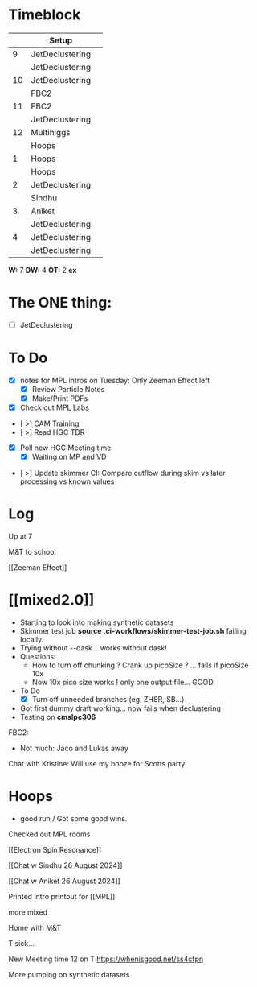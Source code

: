 # Timeblock

|     | Setup           |     |
| --- | --------------- | --- |
| 9   | JetDeclustering |     |
|     | JetDeclustering |     |
| 10  | JetDeclustering |     |
|     | FBC2            |     |
| 11  | FBC2            |     |
|     | JetDeclustering |     |
| 12  | Multihiggs      |     |
|     | Hoops           |     |
| 1   | Hoops           |     |
|     | Hoops           |     |
| 2   | JetDeclustering |     |
|     | Sindhu          |     |
| 3   | Aniket          |     |
|     | JetDeclustering |     |
| 4   | JetDeclustering |     |
|     | JetDeclustering |     |

**W:**  7 
**DW:** 4
**OT:** 2
**ex**

# The ONE thing: 
- [ ] JetDeclustering


# To Do
- [x]  notes for MPL intros on Tuesday: Only Zeeman Effect left
	- [x] Review Particle Notes
	- [x] Make/Print PDFs
- [x] Check out MPL Labs
- [ >] CAM Training
- [ >] Read HGC TDR
- [x] Poll new HGC Meeting time
	- [x] Waiting on MP and VD
- [ >] Update skimmer CI: Compare cutflow during skim vs later processing vs known values


# Log

Up at 7

M&T to school

[[Zeeman Effect]]

# [[mixed2.0]]
- Starting to look into making synthetic datasets
- Skimmer test job **source .ci-workflows/skimmer-test-job.sh**  failing locally.
- Trying without --dask... works without dask!
- Questions:
	- How to turn off chunking ? Crank up picoSize ? ... fails if picoSize 10x
	- Now 10x pico size works ! only one output file... GOOD
- To Do
	- [x] Turn off unneeded branches (eg: ZHSR, SB...)
- Got first dummy draft working... now fails when declustering
- Testing on **cmslpc306**


FBC2:
- Not much: Jaco and Lukas away

Chat with Kristine:  Will use my booze for Scotts party

# Hoops
- good run / Got some good wins. 

Checked out MPL rooms

[[Electron Spin Resonance]]

[[Chat w Sindhu 26 August 2024]]

[[Chat w Aniket 26 August 2024]]

Printed intro printout for [[MPL]]

more mixed

Home with M&T

T sick...

New Meeting time 12 on T
https://whenisgood.net/ss4cfpn

More pumping on synthetic datasets

